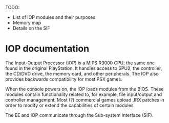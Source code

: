 TODO:
* List of IOP modules and their purposes
* Memory map
* Details on the SIF

# IOP documentation

The Input-Output Processor (IOP) is a MIPS R3000 CPU; the same one found in the original PlayStation. It handles access to SPU2, the controller, the CD/DVD drive, the memory card, and other peripherals. The IOP also provides backwards compatibility for most PSX games.

When the console powers on, the IOP loads modules from the BIOS. These modules contain functionality related to, for example, file input/output and controller management. Most (?) commercial games upload .IRX patches in order to modify or extend the capabilities of certain modules.

The EE and IOP communicate through the Sub-system Interface (SIF).
